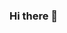 ### Hi there 👋

<!--
**ashley-christensen/ashley-christensen** is a ✨ _special_ ✨ repository because its `README.md` (this file) appears on your GitHub profile.

Here are some ideas to get you started:

- 🔭 I’m currently working on learning Typescript, Angular Projects
- 🌱 I’m currently learning Networking, AWS, and IT fundamentals
- 💬 Ask me about meditation
- 📫 How to reach me: ReactAndFloat@gmail.com
- ⚡ Fun fact: I love to cook, feed stray cats/animals, and read
-->
